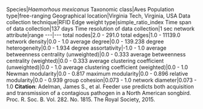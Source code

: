 Species|*Haemorhous mexicanus*
Taxonomic class|Aves
Population type|free-ranging
Geographical location|Virginia Tech, Virginia, USA
Data collection technique|RFID
Edge weight type|simple_ratio_index
Time span of data collection|137 days
Time resolution of data collection|1 sec
network attribute|range
---|---
total nodes|2.0 - 291.0
total edges|1.0 - 11139.0
network density|0.0 - 1.0
average degree|0.0 - 139.238
degree heterogeneity|0.0 - 1.934
degree assortativity|-1.0 - 1.0
average betweenness centrality (unweighted)|0.0 - 0.333
average betweenness centrality (weighted)|0.0 - 0.333
average clustering coefficient (unweighted)|0.0 - 1.0
average clustering coefficient (weighted)|0.0 - 1.0
Newman modularity|0.0 - 0.817
maximum modularity|0.0 - 0.896
relative modularity|0.0 - 0.939
group cohesion|0.073 - 1.0
network diameter|0.073 - 1.0
**Citation**: Adelman, James S., et al. 
Feeder use predicts both acquisition and transmission of a contagious pathogen in a North American songbird.
 Proc. R. Soc. B. Vol. 282. No. 1815. The Royal Society, 2015.